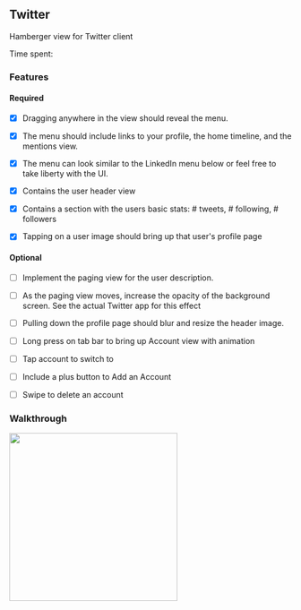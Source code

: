 ## Twitter

Hamberger view for Twitter client

Time spent:

### Features

#### Required

- [x] Dragging anywhere in the view should reveal the menu.
- [x] The menu should include links to your profile, the home timeline, and the mentions view.
- [x] The menu can look similar to the LinkedIn menu below or feel free to take liberty with the UI.

- [x] Contains the user header view
- [x] Contains a section with the users basic stats: # tweets, # following, # followers

- [x] Tapping on a user image should bring up that user's profile page

#### Optional

- [ ] Implement the paging view for the user description.
- [ ] As the paging view moves, increase the opacity of the background screen. See the actual Twitter app for this effect
- [ ] Pulling down the profile page should blur and resize the header image.

- [ ] Long press on tab bar to bring up Account view with animation
- [ ] Tap account to switch to
- [ ] Include a plus button to Add an Account
- [ ] Swipe to delete an account

### Walkthrough
<img src="https://cloud.githubusercontent.com/assets/3433026/6434999/0795f3a2-c049-11e4-9dc5-ecacf08282ed.gif" alt="" width="300">
